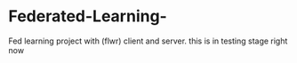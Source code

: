 # Federated-Learning-
Fed learning project with (flwr) client and server.
this is in testing stage right now